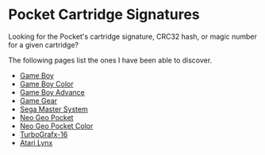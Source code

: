 # Pocket Cartridge Signatures

Looking for the Pocket's cartridge signature, CRC32 hash, or magic number for a given cartridge?

The following pages list the ones I have been able to discover.

* [Game Boy](./gb.md)
* [Game Boy Color](./gbc.md)
* [Game Boy Advance](./gba.md)
* [Game Gear](./gg.md)
* [Sega Master System](./sms.md)
* [Neo Geo Pocket](./ngp.md)
* [Neo Geo Pocket Color](./ngpc.md)
* [TurboGrafx-16](./pce.md)
* [Atari Lynx](./lynx.md)
